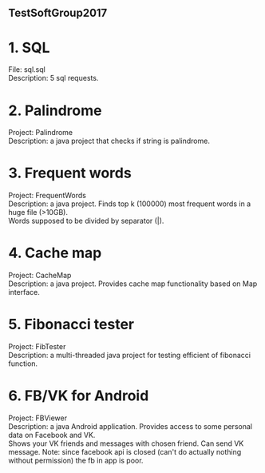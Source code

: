 ## TestSoftGroup2017
# 1. SQL
File: sql.sql <br>
Description: 5 sql requests.

# 2. Palindrome
Project: Palindrome <br>
Description: a java project that checks if string is palindrome.

# 3. Frequent words
Project: FrequentWords <br>
Description: a java project. Finds top k (100000) most frequent words in a huge file (>10GB). <br>
Words supposed to be divided by separator (|).

# 4. Cache map
Project: CacheMap <br>
Description: a java project. Provides cache map functionality based on Map interface.

# 5. Fibonacci tester
Project: FibTester <br>
Description: a multi-threaded java project for testing efficient of fibonacci function.

# 6. FB/VK for Android
Project: FBViewer <br>
Description: a java Android application. Provides access to some personal data on Facebook and VK. <br>
Shows your VK friends and messages with chosen friend. Can send VK message.
Note: since facebook api is closed (can't do actually nothing without permission) the fb in app is poor.
